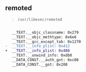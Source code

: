 ## remoted

> `/usr/libexec/remoted`

```diff

   __TEXT.__objc_classname: 0x279
   __TEXT.__objc_methtype: 0x6e6
   __TEXT.__gcc_except_tab: 0x1270
-  __TEXT.__info_plist: 0x412
+  __TEXT.__info_plist: 0x408
   __TEXT.__unwind_info: 0xdb0
   __DATA_CONST.__auth_got: 0xc08
   __DATA_CONST.__got: 0x208

```

